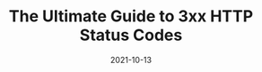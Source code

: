 ---
date: 2021-10-13
publisher: sitepointdotcom
tags:
  - guides
  - http
target_url: https://www.sitepoint.com/3xx-http-status-codes-ultimate-guide/
title: The Ultimate Guide to 3xx HTTP Status Codes
---